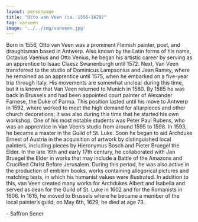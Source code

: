 ```yaml
---
layout: personpage
title: "Otto van Veen (ca. 1556-1629)"
tag: vanveen
image: '../../img/vanveen.jpg'
---
```


<p>Born in 1556, Otto van Veen was a prominent Flemish painter, poet, and draughtsman based in Antwerp. Also known by the Latin forms of his name, Octavius Vaenius and Otto Venius, he began his artistic career by serving as an apprentice to Isaac Claesz Swanenburgh until 1572. Next, Van Veen transferred to the studio of Dominicus Lampsonius and Jean Ramey, where he remained as an apprentice until 1575, when he embarked on a five-year trip through Italy. His movements are somewhat unclear during this time, but it is known that Van Veen returned to Munich in 1580. By 1585 he was back in Brussels and had been appointed court painter of Alexander Farnese, the Duke of Parma. This position lasted until his move to Antwerp in 1592, where worked to meet the high demand for altarpieces and other church decorations; it was also during this time that he started his own workshop. One of his most notable students was Peter Paul Rubens, who was an apprentice in Van Veen’s studio from around 1595 to 1598. In 1593, he became a master in the Guild of St. Luke. Soon he began to aid Archduke Ernest of Austria in the acquisition of artwork by distinguished local painters, including pieces by Hieronymus Bosch and Pieter Bruegel the Elder. In the late 16th and early 17th century, he collaborated with Jan Bruegel the Elder in works that may include a Battle of the Amazons and Crucified Christ Before Jerusalem. During this period, he was also active in the production of emblem books, works containing allegorical pictures and matching texts, in which his humanist values were illustrated. In addition to this, van Veen created many works for Archdukes Albert and Isabella and served as dean for the Guild of St. Luke in 1602 and for the Romanists in 1606. In 1615, he moved to Brussels where he became a member of the local painter’s guild; on May 6th, 1629, he died at age 73.</p>
<p>- Saffron Sener</p>